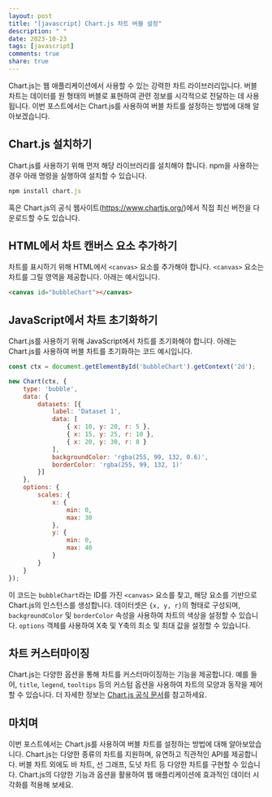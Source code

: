 ```yaml
---
layout: post
title: "[javascript] Chart.js 차트 버블 설정"
description: " "
date: 2023-10-23
tags: [javascript]
comments: true
share: true
---
```


Chart.js는 웹 애플리케이션에서 사용할 수 있는 강력한 차트 라이브러리입니다. 버블 차트는 데이터를 원 형태의 버블로 표현하여 관련 정보를 시각적으로 전달하는 데 사용됩니다. 이번 포스트에서는 Chart.js를 사용하여 버블 차트를 설정하는 방법에 대해 알아보겠습니다.

## Chart.js 설치하기

Chart.js를 사용하기 위해 먼저 해당 라이브러리를 설치해야 합니다. npm을 사용하는 경우 아래 명령을 실행하여 설치할 수 있습니다.

```javascript
npm install chart.js
```

혹은 Chart.js의 공식 웹사이트(https://www.chartjs.org/)에서 직접 최신 버전을 다운로드할 수도 있습니다.

## HTML에서 차트 캔버스 요소 추가하기

차트를 표시하기 위해 HTML에서 `<canvas>` 요소를 추가해야 합니다. `<canvas>` 요소는 차트를 그릴 영역을 제공합니다. 아래는 예시입니다.

```html
<canvas id="bubbleChart"></canvas>
```

## JavaScript에서 차트 초기화하기

Chart.js를 사용하기 위해 JavaScript에서 차트를 초기화해야 합니다. 아래는 Chart.js를 사용하여 버블 차트를 초기화하는 코드 예시입니다.

```javascript
const ctx = document.getElementById('bubbleChart').getContext('2d');

new Chart(ctx, {
    type: 'bubble',
    data: {
        datasets: [{
            label: 'Dataset 1',
            data: [
                { x: 10, y: 20, r: 5 },
                { x: 15, y: 25, r: 10 },
                { x: 20, y: 30, r: 8 }
            ],
            backgroundColor: 'rgba(255, 99, 132, 0.6)',
            borderColor: 'rgba(255, 99, 132, 1)'
        }]
    },
    options: {
        scales: {
            x: {
                min: 0,
                max: 30
            },
            y: {
                min: 0,
                max: 40
            }
        }
    }
});
```

이 코드는 `bubbleChart`라는 ID를 가진 `<canvas>` 요소를 찾고, 해당 요소를 기반으로 Chart.js의 인스턴스를 생성합니다. 데이터셋은 `{x, y, r}`의 형태로 구성되며, `backgroundColor` 및 `borderColor` 속성을 사용하여 차트의 색상을 설정할 수 있습니다. `options` 객체를 사용하여 X축 및 Y축의 최소 및 최대 값을 설정할 수 있습니다.

## 차트 커스터마이징

Chart.js는 다양한 옵션을 통해 차트를 커스터마이징하는 기능을 제공합니다. 예를 들어, `title`, `legend`, `tooltips` 등의 커스텀 옵션을 사용하여 차트의 모양과 동작을 제어할 수 있습니다. 더 자세한 정보는 [Chart.js 공식 문서](https://www.chartjs.org/docs/latest/)를 참고하세요.

## 마치며

이번 포스트에서는 Chart.js를 사용하여 버블 차트를 설정하는 방법에 대해 알아보았습니다. Chart.js는 다양한 종류의 차트를 지원하며, 유연하고 직관적인 API를 제공합니다. 버블 차트 외에도 바 차트, 선 그래프, 도넛 차트 등 다양한 차트를 구현할 수 있습니다. Chart.js의 다양한 기능과 옵션을 활용하여 웹 애플리케이션에 효과적인 데이터 시각화를 적용해 보세요.